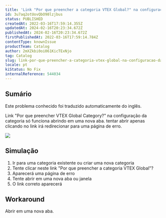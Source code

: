 ```yaml
---
title: 'Link "Por que preencher a categoria VTEX Global?" na configuração da categoria só funciona abrindo em uma nova aba'
id: 3u7aq2otUovQbO98lzjbus
status: PUBLISHED
createdAt: 2022-03-16T17:59:14.355Z
updatedAt: 2024-02-16T20:23:34.672Z
publishedAt: 2024-02-16T20:23:34.672Z
firstPublishedAt: 2022-03-16T17:59:14.784Z
contentType: knownIssue
productTeam: Catalog
author: 2mXZkbi0oi061KicTExNjo
tag: Catalog
slug: link-por-que-preencher-a-categoria-vtex-global-na-configuracao-da-categoria-so-funciona-abrindo-em-uma-nova-aba
locale: pt
kiStatus: No Fix
internalReference: 544034
---
```


## Sumário

<div class="alert alert-info">
  <p>Este problema conhecido foi traduzido automaticamente do inglês.</p>
</div>


Link "Por que preencher VTEX Global Category?" na configuração da categoria só funciona abrindo em uma nova aba. tentar abrir apenas clicando no link irá redirecionar para uma página de erro.

 ![](https://vtexhelp.zendesk.com/attachments/token/Hhun8gyXHxWgk1qnUHWreWIBo/?name=image.png)


##

## Simulação



1. Ir para uma categoria existente ou criar uma nova categoria
2. Tente clicar neste link "Por que preencher a categoria VTEX Global"?
3. Aparecerá uma página de erro
4. Tente abrir em uma nova aba ou janela
5. O link correto aparecerá


##

## Workaround


Abrir em uma nova aba.

